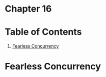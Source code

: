 # Chapter 16

# Table of Contents
1. [Fearless Concurrency](#fearless-concurrency)

# Fearless Concurrency

